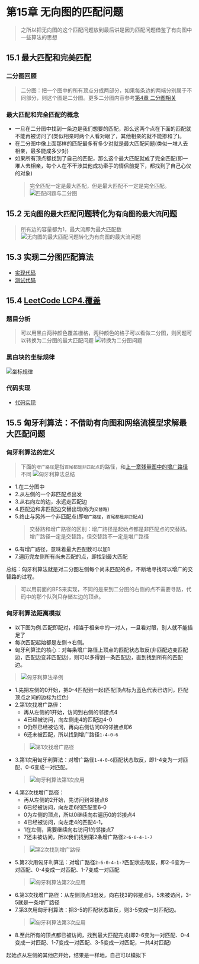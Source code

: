 # 第15章 无向图的匹配问题
> 之所以把无向图的这个匹配问题放到最后讲是因为匹配问题借鉴了有向图中一些算法的思想

## 15.1 最大匹配和完美匹配

### 二分图回顾
> 二分图：把一个图中的所有顶点分成两部分，如果每条边的两端分别属于不同部分，则这个图是二分图。更多二分图内容参考[第4章 二分图相关](第04章_图的深度优先遍历的应用.md#410411-二分图检测)

### 最大匹配和完全匹配的概念
+ 一旦在二分图中找到一条边是我们想要的匹配，那么这两个点在下面的匹配就不能再被访问了(类似相亲时两个人看对眼了，其他相亲的就不能掺和了)。
+ 在二分图中像上面那样的匹配最多有多少对就是最大匹配问题(类似一堆人去相亲，最多能成多少对)
+ 如果所有顶点都找到了自己的匹配，那么这个最大匹配就成了完全匹配(即一堆人去相亲，每个人在不干涉其他成功牵手的情侣前提下，都找到了自己心仪的对象)
  > 完全匹配一定是最大匹配，但是最大匹配不一定是完全匹配。
![匹配问题与二分图](images/第15章_无向图的匹配问题/匹配问题与二分图.png)

## 15.2 `无向图的最大匹配`问题转化为`有向图的最大流`问题
> 所有边的容量都为1，最大流即为最大匹配数
![无向图的最大匹配问题转化为有向图的最大流问题](images/第15章_无向图的匹配问题/无向图的最大匹配问题转化为有向图的最大流问题.png)

## 15.3 实现二分图匹配算法
+ [实现代码](src/main/java/Chapter15Matching/Section1to3Matching/BipartiteMaxMatching.java)
+ [测试代码](src/main/java/Chapter15Matching/Section1to3Matching/Main.java)

## 15.4 [LeetCode LCP4.覆盖](https://leetcode-cn.com/problems/broken-board-dominoes/)

### 题目分析
> 可以用黑白两种颜色覆盖栅格，两种颜色的格子可以看做二分图，则问题可以转换为二分图的最大匹配问题
![转换为二分图问题](images/第15章_无向图的匹配问题/转换为二分图问题.png)

### 黑白块的坐标规律
![坐标规律](images/第15章_无向图的匹配问题/坐标规律.png)

### 代码实现
+ [代码实现](src/main/java/Chapter15Matching/Section4LeetCodeLCP4/Solution.java)

## 15.5 匈牙利算法：不借助有向图和网络流模型求解最大匹配问题

### 匈牙利算法的定义
> 下面的`增广路径`是指`首尾都是非匹配点`的路径，和[上一章残量图中的增广路径](第14章_网络流和最大流问题.md#引入ford-fulkerson思想)不同
![匈牙利算法总结](images/第15章_无向图的匹配问题/匈牙利算法总结.png)
+ 1.在二分图中
+ 2.从左侧的一个非匹配点出发
+ 3.从右向左的边，永远走匹配边
+ 4.匹配边和非匹配边交替出现(称为`交替路`)
+ 5.终止与另外一个非匹配点(即`增广路径`，`首尾都是非匹配点`)
  > 交替路和增广路径的区别：增广路径是起始点都是非匹配点的交替路。增广路径一定是交替路，但交替路不一定是增广路径
+ 6.有增广路径，意味着最大匹配数可以加1
+ 7.遍历完左侧所有尚未匹配的点，即找到最大匹配

总结：匈牙利算法就是对二分图左侧每个尚未匹配的点，不断地寻找可以增广的交替路的过程。
> 可以用前面的BFS来实现，不同的是来到二分图的右侧的点不需要寻路，代码中的那个队列只存储左边的顶点。

### 匈牙利算法距离模拟
+ 以下图为例.匹配即配对，相当于相亲中的一对人，一旦看对眼，别人就不能插足了
+ 每次匹配起始都是左侧->右侧。
+ 匈牙利算法的核心：对每条增广路径上顶点的匹配状态取反(非匹配边变匹配边，匹配边变非匹配边)，则可以多得到一条匹配边，直到找到所有的匹配边。
> ![匈牙利算法举例](images/第15章_无向图的匹配问题/匈牙利算法举例.png)

+ 1.先把左侧的0开始，把0-4匹配到一起(匹配顶点标为蓝色代表已访问，匹配顶点之间的边标为红色)
+ 2.第1次找增广路径：
  + 再从左侧的1开始，访问到右侧的邻接点4
  + 4已经被访问，向左侧走4的匹配边4-0
  + 0仍然已经被访问，再向右侧访问0的邻接点即6
  + 6还未被匹配，所以找到增广路径`1-4-0-6`
  > ![第1次找增广路径](images/第15章_无向图的匹配问题/第1次找到增广路径.png)
+ 3.第1次用匈牙利算法：对增广路径`1-4-0-6`匹配状态取反，即1-4变为一对匹配、0-6变成一对匹配。
  > ![匈牙利算法第1次应用](images/第15章_无向图的匹配问题/匈牙利算法第1次应用.png)
+ 4.第2次找增广路径：
  + 再从左侧的2开始，先访问到邻接点6
  + 6已经被访问，向左走6的匹配变6-0
  + 0为左侧的顶点，所以0继续向右遍历0的邻接点4
  + 4已经被访问，向左走4的匹配4-1，
  + 1在左侧，需要继续向右访问1的邻接点7
  + 7还未被访问，所以我们找到第2条增广路径`2-6-0-4-1-7`
  > ![第2次找到增广路径](images/第15章_无向图的匹配问题/第2次找到增广路径.png)
+ 5.第2次用匈牙利算法：对增广路径`2-6-0-4-1-7`匹配状态取反，即2-6变为一对匹配、0-4变成一对匹配、1-7变成一对匹配
  > ![匈牙利算法第2次应用](images/第15章_无向图的匹配问题/匈牙利算法第2次应用.png)
+ 6.第3次找增广路径：从左侧顶点3出发，向右找3的邻接点5，5未被访问，3-5就是一条增广路径
+ 7.第3次用匈牙利算法：把3-5的匹配状态取反，则3-5变成一对匹配边。
  > ![匈牙利算法第3次应用](images/第15章_无向图的匹配问题/匈牙利算法第3次应用.png)
+ 8.至此所有的顶点都已被访问，找到最大匹配完成(即2-6变为一对匹配、0-4变成一对匹配、1-7变成一对匹配、3-5变成一对匹配，一共4对匹配)

起始点从左侧的其他店开始，结果是一样地，自己可以模拟下